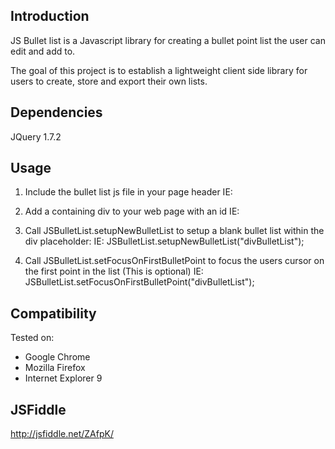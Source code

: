 
Introduction
------------

JS Bullet list is a Javascript library for creating a bullet point list the user can edit and add to.

The goal of this project is to establish a lightweight client side library for users to create, store and export their own lists.

Dependencies
------------
JQuery 1.7.2

Usage
-----
1. Include the bullet list js file in your page header
   IE: <script src="javascript/bulletlist.js" type="text/javascript"></script>

2. Add a containing div to your web page with an id
   IE: <div id="divBulletList"></div>
   
3. Call JSBulletList.setupNewBulletList to setup a blank
   bullet list within the div placeholder:
   IE: JSBulletList.setupNewBulletList("divBulletList");
   
4. Call JSBulletList.setFocusOnFirstBulletPoint to focus
   the users cursor on the first point in the list
   (This is optional)
   IE: JSBulletList.setFocusOnFirstBulletPoint("divBulletList");
   
   
Compatibility
-------------
Tested on:

* Google Chrome
* Mozilla Firefox
* Internet Explorer 9

JSFiddle
--------
http://jsfiddle.net/ZAfpK/
